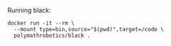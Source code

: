 Running black:

```shell
docker run -it --rm \
  --mount type=bin,source="$(pwd)",target=/code \
  polymathrobotics/black .
```
